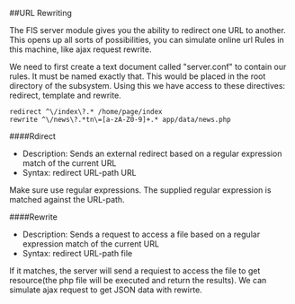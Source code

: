 ##URL Rewriting

The FIS server module gives you the ability to redirect one URL to another. This opens up all sorts of possibilities, you can simulate online url Rules in this machine, like ajax request rewrite. 

 We need to first create a text document called "server.conf" to contain our rules. It must be named exactly that. This would be placed in the root directory of the subsystem. Using this we have access to these directives: redirect, template and rewrite.

 ```
redirect ^\/index\?.* /home/page/index
rewrite ^\/news\?.*tn\=[a-zA-Z0-9]+.* app/data/news.php
 ```

####Rdirect

- Description: Sends an external redirect based on a regular expression match of the current URL
- Syntax: redirect URL-path URL

Make sure use regular expressions. The supplied regular expression is matched against the URL-path.

####Rewrite

- Description: Sends a request to access a file based on a regular expression match of the current URL
- Syntax: redirect URL-path file

If it matches, the server will send a requiest to access the file to get resource(the php file will be executed and return the results). We can simulate ajax request to get JSON data with rewirte.
